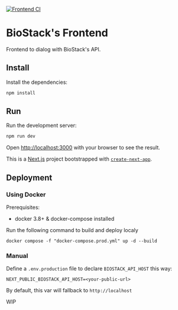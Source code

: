 
[![Frontend CI](https://github.com/berdal84/biostack/actions/workflows/node.js.yml/badge.svg)](https://github.com/berdal84/biostack/actions/workflows/node.js.yml)

# BioStack's Frontend

Frontend to dialog with BioStack's API.

## Install

Install the dependencies:

```bash
npm install
```

## Run

Run the development server:

```bash
npm run dev
```

Open [http://localhost:3000](http://localhost:3000) with your browser to see the result.


This is a [Next.js](https://nextjs.org/) project bootstrapped with [`create-next-app`](https://github.com/vercel/next.js/tree/canary/packages/create-next-app).


## Deployment

### Using Docker

Prerequisites:
- docker 3.8+ & docker-compose installed

Run the following command to build and deploy localy

```
docker compose -f "docker-compose.prod.yml" up -d --build
```

### Manual

Define a `.env.production` file to declare `BIOSTACK_API_HOST` this way:

```
NEXT_PUBLIC_BIOSTACK_API_HOST=<your-public-url>
```

By default, this var will fallback to `http://localhost`


WIP

